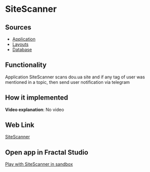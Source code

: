 # SiteScanner

## Sources

- [Application](https://github.com/fraplat/FractalPlatform/tree/main/FractalPlatform.Examples/Applications/SiteScanner/SiteScannerApplication.cs)
- [Layouts](https://github.com/fraplat/FractalPlatform/tree/main/FractalPlatform.Examples/Layouts/SiteScanner)
- [Database](https://github.com/fraplat/FractalPlatform/tree/main/FractalPlatform.Examples/Databases/SiteScanner)

## Functionality

Application SiteScanner scans dou.ua site and if any tag of user was mentioned in a topic, 
then send user notification via telegram

## How it implemented

**Video explanation**: No video

## Web Link

[SiteScanner](https://fraplat.tech/jupiter/SiteScanner)

## Open app in Fractal Studio

[Play with SiteScanner in sandbox](https://fraplat.tech/mars/FractalStudio/?tag=SiteScanner+template)


